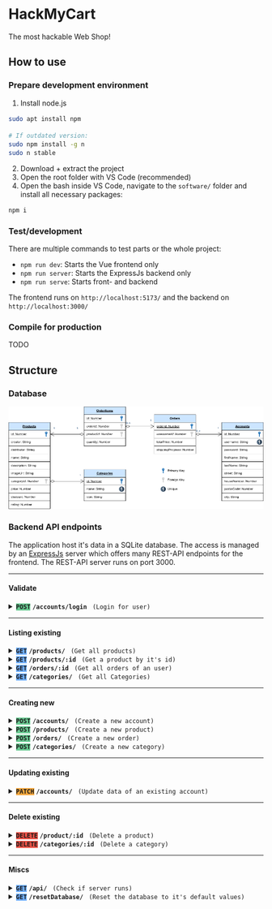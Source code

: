 # HackMyCart

The most hackable Web Shop!

## How to use

### Prepare development environment

1. Install node.js

```bash
sudo apt install npm

# If outdated version:
sudo npm install -g n
sudo n stable
```

2. Download + extract the project
3. Open the root folder with VS Code (recommended)
4. Open the bash inside VS Code, navigate to the `software/` folder and install all necessary packages:

```bash
npm i
```

### Test/development

There are multiple commands to test parts or the whole project:

- `npm run dev`: Starts the Vue frontend only
- `npm run server`: Starts the ExpressJs backend only
- `npm run serve`: Starts front- and backend

The frontend runs on `http://localhost:5173/` and the backend on `http://localhost:3000/`

### Compile for production

TODO

## Structure

### Database
![database-erm](misc/images/database.png)


### Backend API endpoints

The application host it's data in a SQLite database. The access is managed by an [ExpressJs](https://expressjs.com/) server which offers many REST-API endpoints for the frontend. The REST-API server runs on port 3000.

---

#### Validate

<details>
<summary><code style="background-color:#69CA92"><b>POST</b></code> <code><b>/accounts/login</b></code> <code> (Login for user)</code></summary>

##### Parameters
> | name | type | data type | description |
> | --- | --- | --- | --- |
> | username |  required | string   | Username of the account  |
> | password |  required | string   | Password of the account  |

##### Responses
> | http code | content-type | response |
> | :---: | --- | --- |
> | `200` | `application/json` | `AccountObject` + `Addresses`, `Payments`, `AccountRole`  |
> | `400` | `application/json` | `{code: 400, message: "Bad Request"}` |
> | `401` | `application/json` | `{code: 401, message: "Unauthorized"}` |
</details>

---

#### Listing existing

<details>
<summary><code style="background-color:#70AFFD"><b>GET</b></code> <code><b>/products/</b></code> <code> (Get all products)</code>
</summary>

##### Parameters
> None

##### Responses
> | http code | content-type | response |
> | :---: | --- | --- |
> | `200` | `application/json` | `Array<ProductModel>` + `Category`, `Brand`  |
</details>

<details>
<summary><code style="background-color:#70AFFD"><b>GET</b></code> <code><b>/products/:id</b></code> <code> (Get a product by it's id)</code>
</summary>

##### Parameters
> | name | type | data type | description |
> | :---: | --- | --- | --- |
> | `id` |  required | string   | ID of product in the database  |

##### Responses
> | http code | content-type | response |
> | :---: | --- | --- |
> | `200` | `application/json` | `ProductModel` + `Category`, `Brand`  |
</details>

<details>
<summary><code style="background-color:#70AFFD"><b>GET</b></code> <code><b>/orders/:id</b></code> <code> (Get all orders of an user)</code>
</summary>

##### Parameters
> | name | type | data type | description |
> | --- | --- | --- | --- |
> | `id` |  required | string   | ID of userAccount in the database  |

##### Responses
> | http code | content-type | response |
> | :---: | --- | --- |
> | `200` | `application/json` | `ProductModel` + `Order`, `OrderItem`, `Product`  |
</details>

<details>
<summary><code style="background-color:#70AFFD"><b>GET</b></code> <code><b>/categories/</b></code> <code> (Get all Categories)</code>
</summary>

##### Parameters
> None

##### Responses
> | http code | content-type | response |
> | :---: | --- | --- |
> | `200` | `application/json` | `Array<Categories>` |
</details>

---

#### Creating new

<details>
<summary><code style="background-color:#69CA92"><b>POST</b></code> <code><b>/accounts/</b></code> <code> (Create a new account)</code>
</summary>

##### Parameters
> | name | type | data type | description |
> | :---: | --- | --- | --- |
> | None |  required | object (JSON) | Model of an Account |

##### Responses
> | http code | content-type | response |
> | :---: | --- | --- |
> | `201` | `application/json` | `AccountModel`  |
> | `400` | `application/json` | `{code: 400, message: "Username too short!"}` |
> | `400` | `application/json` | `{code: 400, message: "Password too short!"}` |
> | `409` | `application/json` | `{code: 409, message: "Username already in use"}` |
</details>


<details>
<summary><code style="background-color:#69CA92"><b>POST</b></code> <code><b>/products/</b></code> <code> (Create a new product)</code>
</summary>

##### Parameters
> | name | type | data type | description |
> | :---: | --- | --- | --- |
> | None |  required | object (JSON) | Model of a Product |

##### Responses
> | http code | content-type | response |
> | :---: | --- | --- |
> | `201` | `application/json` | `ProductModel`  |
> | `400` | `application/json` | `{code: 400, message: "..."}` |
</details>


<details>
<summary><code style="background-color:#69CA92"><b>POST</b></code> <code><b>/orders/</b></code> <code> (Create a new order)</code>
</summary>

##### Parameters
> | name | type | data type | description |
> | :---: | --- | --- | --- |
> | None |  required | object (JSON) | Model of an Order |

##### Responses
> | http code | content-type | response |
> | :---: | --- | --- |
> | `201` | `application/json` | `OrderModel`  |
</details>


<details>
<summary><code style="background-color:#69CA92"><b>POST</b></code> <code><b>/categories/</b></code> <code> (Create a new category)</code>
</summary>

##### Parameters
> | name | type | data type | description |
> | :---: | --- | --- | --- |
> | None |  required | object (JSON) | Model of a Category |

##### Responses
> | http code | content-type | response |
> | :---: | --- | --- |
> | `201` | `application/json` | `OrderModel`  |
> | `400` | `application/json` | `{code: 400, message: "..."}` |
</details>

---

#### Updating existing

<details>
<summary><code style="background-color:#F3A63D"><b>PATCH</b></code> <code><b>/accounts/</b></code> <code> (Update data of an existing account)</code>
</summary>

##### Parameters
> | name | type | data type | description |
> | :---: | --- | --- | --- |
> | None |  required | object (JSON) | Model of an Account |

##### Responses
> | http code | content-type | response |
> | :---: | --- | --- |
> | `200` | `application/json` | AccountModel  |
> | `400` | `application/json` | `{code: 400, message: "..."}` |
</details>

---

#### Delete existing

<details>
<summary><code style="background-color:#EB5246"><b>DELETE</b></code> <code><b>/product/:id</b></code> <code> (Delete a product)</code>
</summary>

##### Parameters
> | name | type | data type | description |
> | :---: | --- | --- | --- |
> | `id` |  required | string | ID of product in the database |

##### Responses
> | http code | content-type | response |
> | :---: | --- | --- |
> | `200` | `application/json` | `ProductModel`  |
> | `400` | `application/json` | `{code: 400, message: "..."}` |
</details>

<details>
<summary><code style="background-color:#EB5246"><b>DELETE</b></code> <code><b>/categories/:id</b></code> <code> (Delete a category)</code>
</summary>

##### Parameters
> | name | type | data type | description |
> | :---: | --- | --- | --- |
> | `id` |  required | string | ID of category in the database |

##### Responses
> | http code | content-type | response |
> | :---: | --- | --- |
> | `200` | `application/json` | `CategoryModel`  |
> | `400` | `application/json` | `{code: 400, message: "..."}` |
</details>

---

#### Miscs

<details>
<summary><code style="background-color:#70AFFD"><b>GET</b></code> <code><b>/api/</b></code> <code> (Check if server runs)</code>
</summary>

##### Parameters
> None

##### Responses
> | http code | content-type | response |
> | :---: | --- | --- |
> | `200` | None | None |
</details>

<details>
<summary><code style="background-color:#70AFFD"><b>GET</b></code> <code><b>/resetDatabase/</b></code> <code> (Reset the database to it's default values)</code>
</summary>

##### Parameters
> None

##### Responses
> | http code | content-type | response |
> | :---: | --- | --- |
> | `200` | None | None |
</details>